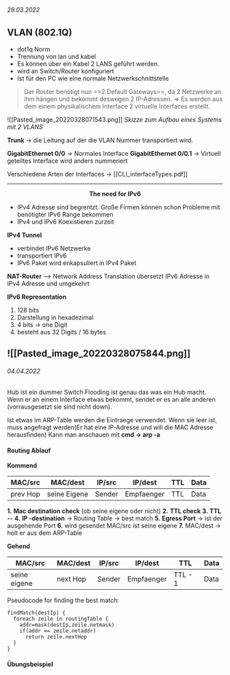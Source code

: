 ###### 29.03.2022

## VLAN (802.1Q)
 - dot1q Norm
 - Trennung von lan und kabel
 - Es können über ein Kabel 2 LANS geführt werden.
 - wird an Switch/Router konfiguriert
 - Ist für den PC wie eine normale Netzwerkschnittstelle



> Der Router benötigt nun ==2 Default Gateways==, da 2 Netzwerke an ihm hängen und bekommt deswegen 2 IP-Adressen. => Es werden aus dem einem physikalischem Interface 2 virtuelle Interfaces erstellt. 

![[Pasted_image_20220328071543.png]]
*Skizze zum Aufbau eines Systems mit 2 VLANS*


**Trunk**  -> die Leitung auf der die VLAN Nummer transportiert wird.

**GigabitEthernet 0/0** -> Normales Interface
**GigabitEthernet 0/0.1** -> Virtuell geteiltes Interface wird anders nummeriert

Verschiedene Arten der Interfaces -> [[CLI_interfaceTypes.pdf]]

---
<div style="display:flex; justify-content:center; width:100%;" ><span><b>The need for IPv6</b></span></div>

 - IPv4 Adresse sind begrentzt. Große Firmen können schon Probleme mit benötigter IPv6  Range bekommen
 - IPv4 und IPv6 Koexistieren zurzeit

**IPv4 Tunnel** 
- verbindet IPv6 Netzwerke
- transportiert IPv6
- IPv6 Paket wird enkapsuliert in IPv4 Paket 


**NAT-Router** --> Network Address Translation übersetzt IPv6 Adresse in IPv4 Adresse und umgekehrt


**IPv6 Representation**
1. 128 bits
2. Darstellung in hexadezimal
3. 4 bits -> one Digit
4. besteht aus 32 Digits / 16 bytes

![[Pasted_image_20220328075844.png]]
---

###### 04.04.2022
Hub ist ein dummer Switch
Flooding ist genau das was ein Hub macht. Wenn er an einem Interface etwas bekommt, sendet er es an alle anderen (vorrausgesetzt sie sind nicht down).

Ist etwas im ARP-Table werden die Eintraege verwendet. Wenn sie leer ist, muss angefragt werden(Er hat eine IP-Adresse und will die MAC Adresse herausfinden) 
Kann man anschauen mit **cmd -> arp -a**

#### Routing Ablauf

**Kommend**

|MAC/src|MAC/dest|IP/src|IP/dest|TTL|Data|
|-----|-----|-----|-----|-----|-----|
|prev Hop|seine Eigene|Sender|Empfaenger|TTL|Data|

**1.** **Mac destination check** (ob seine eigene oder nicht)
**2.** **TTL check**
**3.** **TTL --**
**4.** **IP -destination** -> Routing Table -> best match
**5.** **Egress Port** -> ist der ausgehende Port
**6.** wird gesendet MAC/src ist seine eigene
**7.** MAC/dest -> holt er aus dem ARP-Table

**Gehend**

|MAC/src|MAC/dest|IP/src|IP/dest|TTL|Data|
|-----|-----|-----|-----|-----|-----|
|seine eigene|next Hop|Sender|Empfaenger|TTL - 1|Data|

Pseudocode for finding the best match:
```pseudocode
findMatch(destIp) {
  foreach zeile in routingTable {
    addr=mask(destIp,zeile.netmask)
	if(addr == zeile.netaddr)
	  return zeile.nextHop
  }
}
```

#### Übungsbeispiel